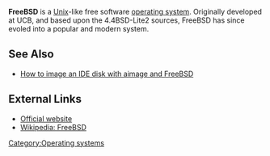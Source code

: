 **FreeBSD** is a [Unix](Unix "wikilink")-like free software [operating
system](operating_system "wikilink"). Originally developed at UCB, and
based upon the 4.4BSD-Lite2 sources, FreeBSD has since evoled into a
popular and modern system.

## See Also

- [How to image an IDE disk with aimage and
  FreeBSD](How_to_image_an_IDE_disk_with_aimage_and_FreeBSD "wikilink")

## External Links

- [Official website](http://www.freebsd.org)
- [Wikipedia: FreeBSD](http://en.wikipedia.org/wiki/FreeBSD)

[Category:Operating systems](Category:Operating_systems "wikilink")